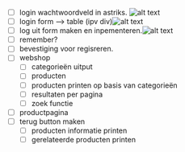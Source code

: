 - [ ] login wachtwoordveld in astriks. ![alt text](https://avatars0.githubusercontent.com/u/11294766?v=3&s=40)
- [ ] login form --> table (ipv div)![alt text](https://avatars0.githubusercontent.com/u/11294766?v=3&s=40)
- [ ] log uit form maken en inpementeren.![alt text](https://avatars1.githubusercontent.com/u/11294762?v=3&s=64)
- [ ] remember?
- [ ] bevestiging voor regisreren.
- [ ] webshop
	- [ ] categorieën uitput
	- [ ] producten
	- [ ] producten printen op basis van categorieën
	- [ ] resultaten per pagina
	- [ ] zoek functie
- [ ] productpagina
- [ ] terug button maken
	- [ ] producten informatie printen
	- [ ] gerelateerde producten printen
